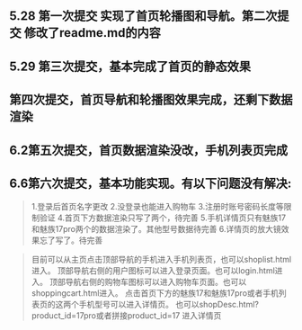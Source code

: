 
## 5.28 第一次提交 实现了首页轮播图和导航。第二次提交 修改了readme.md的内容 
## 5.29 第三次提交，基本完成了首页的静态效果
## 第四次提交，首页导航和轮播图效果完成，还剩下数据渲染
## 6.2第五次提交，首页数据渲染没改，手机列表页完成
## 6.6第六次提交，基本功能实现。有以下问题没有解决:
> 1.登录后首页名字更改
> 2.没登录也能进入购物车
> 3.注册时账号密码长度等限制验证
> 4.首页下方数据渲染只写了两个，待完善
> 5.手机详情页只有魅族17和魅族17pro两个的数据渲染了。其他型号数据待完善
> 6.详情页的放大镜效果忘了写了。待完善


> 目前可以从主页点击顶部导航的手机进入手机列表页，也可以shoplist.html进入。
> 顶部导航右侧的用户图标可以进入登录页面。也可以login.html进入。
> 顶部导航右侧的购物车图标可以进入购物车页面。也可以shoppingcart.html进入。
> 点击首页下方的魅族17和魅族17pro或者手机列表页的这两个手机型号可以进入详情页。
> 也可以shopDesc.html?product_id=17pro或者拼接product_id=17 进入详情页



